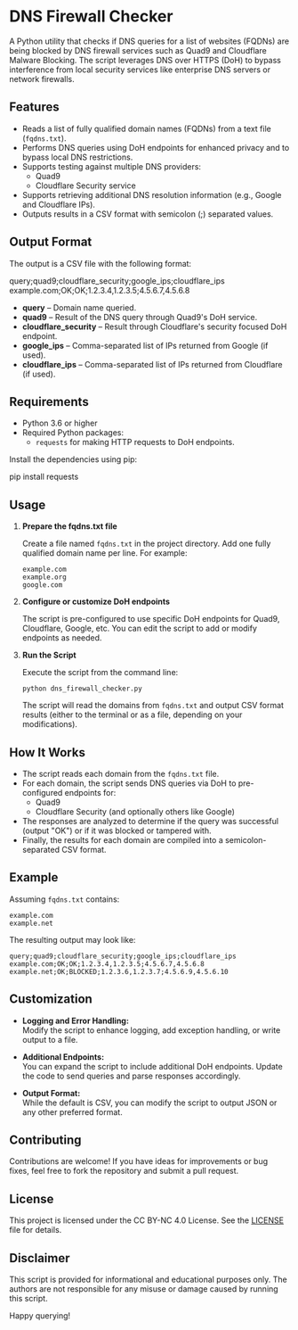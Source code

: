 # DNS Firewall Checker

A Python utility that checks if DNS queries for a list of websites (FQDNs) are being blocked by DNS firewall services such as Quad9 and Cloudflare Malware Blocking. The script leverages DNS over HTTPS (DoH) to bypass interference from local security services like enterprise DNS servers or network firewalls.

## Features

- Reads a list of fully qualified domain names (FQDNs) from a text file (`fqdns.txt`).
- Performs DNS queries using DoH endpoints for enhanced privacy and to bypass local DNS restrictions.
- Supports testing against multiple DNS providers:
  - Quad9
  - Cloudflare Security service
- Supports retrieving additional DNS resolution information (e.g., Google and Cloudflare IPs).
- Outputs results in a CSV format with semicolon (;) separated values.

## Output Format

The output is a CSV file with the following format:

query;quad9;cloudflare_security;google_ips;cloudflare_ips  
example.com;OK;OK;1.2.3.4,1.2.3.5;4.5.6.7,4.5.6.8

- **query** – Domain name queried.
- **quad9** – Result of the DNS query through Quad9's DoH service.
- **cloudflare_security** – Result through Cloudflare's security focused DoH endpoint.
- **google_ips** – Comma-separated list of IPs returned from Google (if used).
- **cloudflare_ips** – Comma-separated list of IPs returned from Cloudflare (if used).

## Requirements

- Python 3.6 or higher
- Required Python packages:
  - `requests` for making HTTP requests to DoH endpoints.

Install the dependencies using pip:

  pip install requests

## Usage

1. **Prepare the fqdns.txt file**

   Create a file named `fqdns.txt` in the project directory. Add one fully qualified domain name per line. For example:

       example.com
       example.org
       google.com

2. **Configure or customize DoH endpoints**

   The script is pre-configured to use specific DoH endpoints for Quad9, Cloudflare, Google, etc. You can edit the script to add or modify endpoints as needed.

3. **Run the Script**

   Execute the script from the command line:

       python dns_firewall_checker.py

   The script will read the domains from `fqdns.txt` and output CSV format results (either to the terminal or as a file, depending on your modifications).

## How It Works

- The script reads each domain from the `fqdns.txt` file.
- For each domain, the script sends DNS queries via DoH to pre-configured endpoints for:
  - Quad9
  - Cloudflare Security (and optionally others like Google)
- The responses are analyzed to determine if the query was successful (output "OK") or if it was blocked or tampered with.
- Finally, the results for each domain are compiled into a semicolon-separated CSV format.

## Example

Assuming `fqdns.txt` contains:

    example.com
    example.net

The resulting output may look like:

    query;quad9;cloudflare_security;google_ips;cloudflare_ips
    example.com;OK;OK;1.2.3.4,1.2.3.5;4.5.6.7,4.5.6.8
    example.net;OK;BLOCKED;1.2.3.6,1.2.3.7;4.5.6.9,4.5.6.10

## Customization

- **Logging and Error Handling:**  
  Modify the script to enhance logging, add exception handling, or write output to a file.
  
- **Additional Endpoints:**  
  You can expand the script to include additional DoH endpoints. Update the code to send queries and parse responses accordingly.

- **Output Format:**  
  While the default is CSV, you can modify the script to output JSON or any other preferred format.

## Contributing

Contributions are welcome! If you have ideas for improvements or bug fixes, feel free to fork the repository and submit a pull request.

## License

This project is licensed under the CC BY-NC 4.0 License. See the [LICENSE](LICENSE) file for details.

## Disclaimer

This script is provided for informational and educational purposes only. The authors are not responsible for any misuse or damage caused by running this script.

Happy querying!
